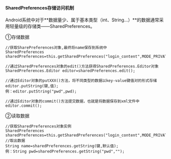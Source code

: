 #### SharedPreferences存储访问机制

Android系统中对于**数据量少、属于基本类型（int、String...）**的数据通常采用轻量级的存储类——SharedPreferences。

①存储数据

```
//获取SharePreferences对象,最终将name保存到系统中
SharedPreferences sharedPreferences=this.getSharedPreferences("login_content",MODE_PRIVATE);

//通过SharedPreferences对象的edit()方法获得SharedPreferences.Editor对象
SharedPreferences.Editor editor=sharedPreferences.edit();

//通过Editor对象的putXXX()方法，将不同类型的数据以key-value键值对的形式存储
editor.putString(键,值);
例：editor.putString("pwd",pwd);

//通过Editor对象的commit()方法提交数据，也就是将数据保存到xml文件中
editor.commit();
```

②读取数据

```
//获取SharedPreferences对象实例
SharedPreferences sharedPreferences=this.getSharedPreferences("login_content",MODE_PRIVATE);
//取出数据
String name=sharedPreferences.getString(键,默认值);
例：String pwd=sharedPreferences.getString("pwd","");
```

